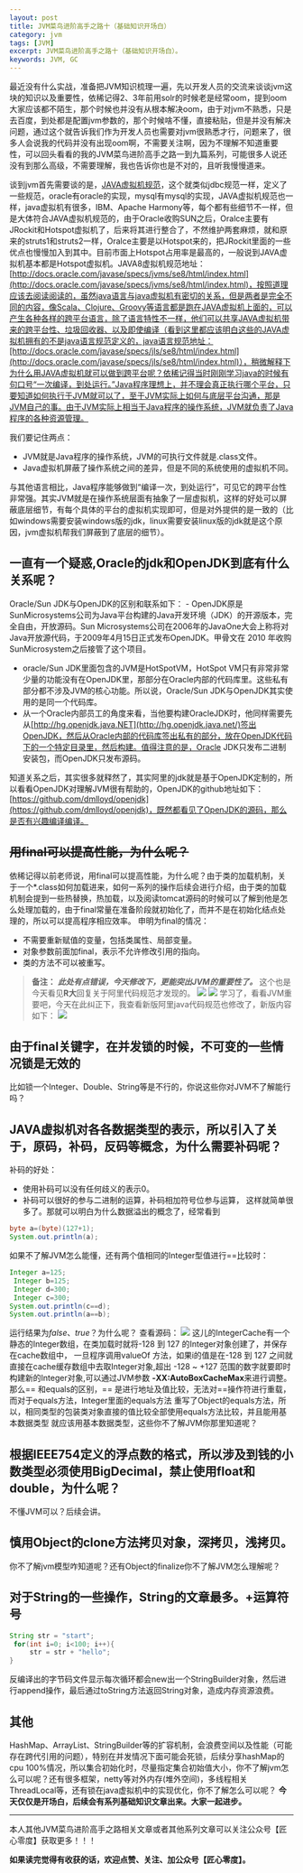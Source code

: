 ```yaml
---
layout: post
title: JVM菜鸟进阶高手之路十（基础知识开场白）
category: jvm
tags: [JVM]
excerpt: JVM菜鸟进阶高手之路十（基础知识开场白）。
keywords: JVM, GC
---
```


最近没有什么实战，准备把JVM知识梳理一遍，先以开发人员的交流来谈谈jvm这块的知识以及重要性，依稀记得2、3年前用solr的时候老是经常oom，提到oom大家应该都不陌生，那个时候也并没有从根本解决oom，由于对jvm不熟悉，只是去百度，到处都是配置jvm参数的，那个时候啥不懂，直接粘贴，但是并没有解决问题，通过这个就告诉我们作为开发人员也需要对jvm很熟悉才行，问题来了，很多人会说我的代码并没有出现oom啊，不需要关注啊，因为不理解不知道重要性，可以回头看看的我的JVM菜鸟进阶高手之路一到九篇系列，可能很多人说还没有到那么高级，不需要理解，我也告诉你也是不对的，且听我慢慢道来。


谈到jvm首先需要谈的是，[JAVA虚拟机规范](http://docs.oracle.com/javase/specs/jvms/se8/html/index.html)，这个就类似jdbc规范一样，定义了一些规范，oracle有oracle的实现，mysql有mysql的实现，JAVA虚拟机规范也一样，java虚拟机有很多，IBM、Apache Harmony等，每个都有些细节不一样，但是大体符合JAVA虚拟机规范的，由于Oracle收购SUN之后，Oralce主要有JRockit和Hotspot虚拟机了，后来将其进行整合了，不然维护两套麻烦，就和原来的struts1和struts2一样，Oralce主要是以Hotspot来的，把JRockit里面的一些优点也慢慢加入到其中。目前市面上Hotspot占用率是最高的，一般说到JAVA虚拟机基本都是Hotspot虚拟机。JAVA8虚拟机规范地址：[http://docs.oracle.com/javase/specs/jvms/se8/html/index.html](http://docs.oracle.com/javase/specs/jvms/se8/html/index.html)，按照道理应该去阅读阅读的，虽然java语言与java虚拟机有密切的关系，但是两者是完全不同的内容，像Scala、Clojure、Groovy等语言都是跑在JAVA虚拟机上面的，可以产生各种各样的跨平台语言，除了语言特性不一样，他们可以共享JAVA虚拟机带来的跨平台性、垃圾回收器、以及即使编译（看到这里都应该明白这些的JAVA虚拟机拥有的不是java语言规范定义的，java语言规范地址：[http://docs.oracle.com/javase/specs/jls/se8/html/index.html](http://docs.oracle.com/javase/specs/jls/se8/html/index.html)），稍微解释下为什么用JAVA虚拟机就可以做到跨平台呢？依稀记得当时刚刚学习java的时候有句口号“一次编译，到处运行。”Java程序理想上，并不理会真正执行哪个平台，只要知道如何执行于JVM就可以了，至于JVM实际上如何与底层平台沟通，那是JVM自己的事。由于JVM实际上相当于Java程序的操作系统，JVM就负责了Java程序的各种资源管理。

我们要记住两点：
 - JVM就是Java程序的操作系统，JVM的可执行文件就是.class文件。 
- Java虚拟机屏蔽了操作系统之间的差异，但是不同的系统使用的虚拟机不同。

与其他语言相比，Java程序能够做到“编译一次，到处运行”，可见它的跨平台性非常强。其实JVM就是在操作系统层面有抽象了一层虚拟机，这样的好处可以屏蔽底层细节，有每个具体的平台的虚拟机实现即可，但是对外提供的是一致的（比如windows需要安装windows版的jdk，linux需要安装linux版的jdk就是这个原因，jvm虚拟机帮我们屏蔽到了底层的细节）。
## 一直有一个疑惑,Oracle的jdk和OpenJDK到底有什么关系呢？
Oracle/Sun JDK与OpenJDK的区别和联系如下： - OpenJDK原是SunMicrosystems公司为Java平台构建的Java开发环境（JDK）的开源版本，完全自由，开放源码。Sun Microsystems公司在2006年的JavaOne大会上称将对Java开放源代码，于2009年4月15日正式发布OpenJDK。甲骨文在 2010 年收购SunMicrosystem之后接管了这个项目。 
- oracle/Sun JDK里面包含的JVM是HotSpotVM，HotSpot VM只有非常非常少量的功能没有在OpenJDK里，那部分在Oracle内部的代码库里。这些私有部分都不涉及JVM的核心功能。所以说，Oracle/Sun JDK与OpenJDK其实使用的是同一个代码库。 
- 从一个Oracle内部员工的角度来看，当他要构建OracleJDK时，他同样需要先从[http://hg.openjdk.java.NET](http://hg.openjdk.java.net/)签出OpenJDK，然后从Oracle内部的代码库签出私有的部分，放在OpenJDK代码下的一个特定目录里，然后构建。值得注意的是，Oracle JDK只发布二进制安装包，而OpenJDK只发布源码。

知道关系之后，其实很多就释然了，其实阿里的jdk就是基于OpenJDK定制的，所以看看OpenJDK对理解JVM很有帮助的，OpenJDK的github地址如下：[https://github.com/dmlloyd/openjdk](https://github.com/dmlloyd/openjdk)，既然都看见了OpenJDK的源码，那么是否有兴趣编译编译。
## ~~用final可以提高性能，为什么呢？~~ 

依稀记得以前老师说，用final可以提高性能，为什么呢？由于类的加载机制，关于一个*.class如何加载进来，如何一系列的操作后续会进行介绍，由于类的加载机制会提到一些热替换，热加载，以及阅读tomcat源码的时候可以了解到他是怎么处理加载的，由于final常量在准备阶段就初始化了，而并不是在初始化结点处理的，所以可以提高程序相应效率。
 申明为final的情况： 
- 不需要重新赋值的变量，包括类属性、局部变量。 
- 对象参数前面加final，表示不允许修改引用的指向。 
- 类的方法不可以被重写。
>**备注：** ***此处有点错误，今天修改下，更能突出JVM的重要性了。*** 
这个也是今天看见**R大**回复关于阿里代码规范才发现的。
![](http://upload-images.jianshu.io/upload_images/7849276-070cb9694e9a6e87.png?imageMogr2/auto-orient/strip%7CimageView2/2/w/1240)
![](http://upload-images.jianshu.io/upload_images/7849276-e80e0bdc35d162be.png?imageMogr2/auto-orient/strip%7CimageView2/2/w/1240)
学习了，看看JVM重要吧，今天在此纠正下，我查看新版阿里java代码规范也修改了，新版内容如下：
![](http://upload-images.jianshu.io/upload_images/7849276-884d5c60aee304f9.png?imageMogr2/auto-orient/strip%7CimageView2/2/w/1240)





## 由于final关键字，在并发锁的时候，不可变的一些情况锁是无效的
比如锁一个Integer、Double、String等是不行的，你说这些你对JVM不了解能行吗？
## JAVA虚拟机对各各数据类型的表示，所以引入了关于，原码，补码，反码等概念，为什么需要补码呢？
补码的好处： 
- 使用补码可以没有任何歧义的表示0。 
- 补码可以很好的参与二进制的运算，补码相加符号位参与运算， 这样就简单很多了。那就可以明白为什么数据溢出的概念了，经常看到
``` java
byte a=(byte)(127+1); 
System.out.println(a);
```

如果不了解JVM怎么能懂，还有两个值相同的Integer型值进行==比较时：
``` java
Integer a=125;
 Integer b=125;
 Integer d=300;
 Integer c=300; 
System.out.println(c==d); 
System.out.println(a==b);
```
运行结果为*false*、*true*？为什么呢？ 查看源码： ![](http://upload-images.jianshu.io/upload_images/7849276-2bd35bfb09e9ff99?imageMogr2/auto-orient/strip%7CimageView2/2/w/1240) 这儿的IntegerCache有一个静态的Integer数组，在类加载时就将-128 到 127 的Integer对象创建了，并保存在cache数组中， 一旦程序调用valueOf 方法，如果i的值是在-128 到 127 之间就直接在cache缓存数组中去取Integer对象,超出 -128 ~ +127 范围的数字就要即时构建新的Integer对象,可以通过JVM参数 **-XX:AutoBoxCacheMax**来进行调整。 那么== 和equals的区别，== 是进行地址及值比较，无法对==操作符进行重载，而对于equals方法，Integer里面的equals方法 重写了Object的equals方法，所以，相同类型的包装类对象直接的值比较全部使用equals方法比较，并且能用基本数据类型 就应该用基本数据类型，这些你不了解JVM你那里知道呢？
## 根据IEEE754定义的浮点数的格式，所以涉及到钱的小数类型必须使用BigDecimal，禁止使用float和double，为什么呢？
不懂JVM可以？后续会讲。
## 慎用Object的clone方法拷贝对象，深拷贝，浅拷贝。
你不了解jvm模型咋知道呢？还有Object的finalize你不了解JVM怎么理解呢？
## 对于String的一些操作，String的文章最多。+运算符号
``` java
String str = "start";
 for(int i=0; i<100; i++){ 
     str = str + "hello"; 
}
```

反编译出的字节码文件显示每次循环都会new出一个StringBuilder对象，然后进行append操作，最后通过toString方法返回String对象，造成内存资源浪费。
## 其他
HashMap、ArrayList、StringBuilder等的扩容机制，会浪费空间以及性能（可能存在跨代引用的问题），特别在并发情况下面可能会死锁，后续分享hashMap的cpu 100%情况，所以集合初始化时，尽量指定集合初始值大小，你不了解jvm怎么可以呢？还有很多框架，netty等对外内存(堆外空间)，多线程相关ThreadLocal等，还有锁在java虚拟机中的实现优化，你不了解怎么可以呢？
**今天仅仅是开场白，后续会有系列基础知识文章出来。大家一起进步。**

-------------------

本人其他JVM菜鸟进阶高手之路相关文章或者其他系列文章可以关注公众号【匠心零度】获取更多！！！

**如果读完觉得有收获的话，欢迎点赞、关注、加公众号【匠心零度】。**